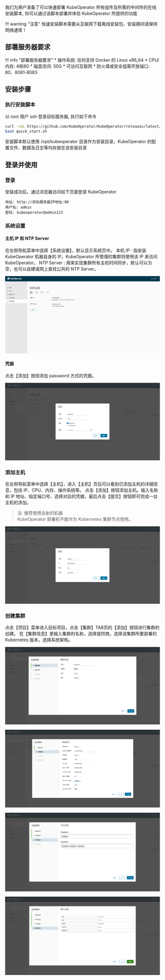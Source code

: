 我们为用户准备了可以快速部署 KubeOperator 所有组件及所需的中间件的在线安装脚本, 你可以通过该脚本部署并体验 KubeOperator 所提供的功能

!!! warning "注意"
    快速安装脚本需要从互联网下载离线安装包，安装期间请保持网络通常！

## 部署服务器要求

!!! info "部署服务器要求"
    * 操作系统: 任何支持 Docker 的 Linux x86_64
    * CPU/内存: 4核8G
    * 磁盘空间: 50G
    * 可访问互联网
    * 防火墙或安全组需开放端口: 80、8081-8083

## 安装步骤

### 执行安装脚本

以 root 用户 ssh 登录目标服务器, 执行如下命令

```sh
curl -sSL https://github.com/KubeOperator/KubeOperator/releases/latest/download/quick_start.sh -o quick_start.sh
bash quick_start.sh
```

安装脚本默认使用 /opt/kubeoperator 目录作为安装目录，KubeOperator 的配置文件、数据及日志等均存放在该安装目录

## 登录并使用

### 登录

安装成功后，通过浏览器访问如下页面登录 KubeOperator

```
地址: http://目标服务器IP地址:80
用户名: admin
密码: kubeoperator@admin123
```

### 系统设置

#### 主机 IP 和 NTP Server

在左侧导航菜单中选择【系统设置】，默认显示系统页中。
本机 IP : 指安装 KubeOperator 机器自身的 IP。KubeOperator 所管理的集群将使用该 IP 来访问 KubeOperator。
NTP Server : 用来实现集群所有主机时间同步，默认可以为空，也可以自建或网上查找公共的 NTP Server。

![setting-1](./img/user_manual/system_management/system-1.png)

#### 凭据

点击【添加】按钮添加 password 方式的凭据。

![key-1](./img/user_manual/system_management/key-1.png)

### 添加主机

在左侧导航菜单中选择【主机】，进入【主机】页后可以看到已添加主机的详细信息，包括 IP、CPU、内存、操作系统等。
点击【添加】按钮添加主机。输入名称和 IP 地址、指定端口号、选择对应的凭据，最后点击【提交】按钮即可完成一台主机的添加。

> 注: 推荐使用全新的机器 <br/>
KubeOperator 部署机不能作为 Kubernetes 集群节点使用。

![host-1](./img/user_manual/hosts/hosts-1.png)

### 创建集群

点击【项目】菜单进入目标项目，点击【集群】TAB页的【添加】按钮进行集群的创建。
在【集群信息】里输入集群的名称，选择提供商，选择该集群所要部署的 Kubernetes 版本，选择系统架构。

![deploy-1](./img/user_manual/cluster/deploy-1.png)

![deploy-2](./img/user_manual/cluster/deploy-2.png)

![deploy-3](./img/user_manual/cluster/deploy-3.png)

![deploy-4](./img/user_manual/cluster/deploy-4.png)
